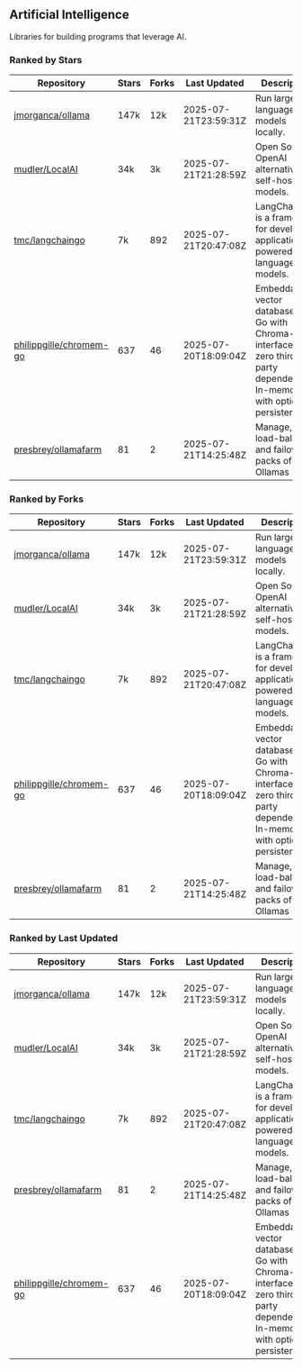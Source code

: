 ## Artificial Intelligence

Libraries for building programs that leverage AI.

### Ranked by Stars

| Repository | Stars | Forks | Last Updated | Description | 
|------------|-------|-------|--------------|-------------|
| [jmorganca/ollama](https://github.com/jmorganca/ollama) | 147k | 12k | 2025-07-21T23:59:31Z |  Run large language models locally. |
| [mudler/LocalAI](https://github.com/mudler/LocalAI) | 34k | 3k | 2025-07-21T21:28:59Z |  Open Source OpenAI alternative, self-host AI models. |
| [tmc/langchaingo](https://github.com/tmc/langchaingo) | 7k | 892 | 2025-07-21T20:47:08Z |  LangChainGo is a framework for developing applications powered by language models. |
| [philippgille/chromem-go](https://github.com/philippgille/chromem-go) | 637 | 46 | 2025-07-20T18:09:04Z |  Embeddable vector database for Go with Chroma-like interface and zero third-party dependencies. In-memory with optional persistence. |
| [presbrey/ollamafarm](https://github.com/presbrey/ollamafarm) | 81 | 2 | 2025-07-21T14:25:48Z |  Manage, load-balance, and failover packs of Ollamas |

### Ranked by Forks

| Repository | Stars | Forks | Last Updated | Description | 
|------------|-------|-------|--------------|-------------|
| [jmorganca/ollama](https://github.com/jmorganca/ollama) | 147k | 12k | 2025-07-21T23:59:31Z |  Run large language models locally. |
| [mudler/LocalAI](https://github.com/mudler/LocalAI) | 34k | 3k | 2025-07-21T21:28:59Z |  Open Source OpenAI alternative, self-host AI models. |
| [tmc/langchaingo](https://github.com/tmc/langchaingo) | 7k | 892 | 2025-07-21T20:47:08Z |  LangChainGo is a framework for developing applications powered by language models. |
| [philippgille/chromem-go](https://github.com/philippgille/chromem-go) | 637 | 46 | 2025-07-20T18:09:04Z |  Embeddable vector database for Go with Chroma-like interface and zero third-party dependencies. In-memory with optional persistence. |
| [presbrey/ollamafarm](https://github.com/presbrey/ollamafarm) | 81 | 2 | 2025-07-21T14:25:48Z |  Manage, load-balance, and failover packs of Ollamas |

### Ranked by Last Updated

| Repository | Stars | Forks | Last Updated | Description | 
|------------|-------|-------|--------------|-------------|
| [jmorganca/ollama](https://github.com/jmorganca/ollama) | 147k | 12k | 2025-07-21T23:59:31Z |  Run large language models locally. |
| [mudler/LocalAI](https://github.com/mudler/LocalAI) | 34k | 3k | 2025-07-21T21:28:59Z |  Open Source OpenAI alternative, self-host AI models. |
| [tmc/langchaingo](https://github.com/tmc/langchaingo) | 7k | 892 | 2025-07-21T20:47:08Z |  LangChainGo is a framework for developing applications powered by language models. |
| [presbrey/ollamafarm](https://github.com/presbrey/ollamafarm) | 81 | 2 | 2025-07-21T14:25:48Z |  Manage, load-balance, and failover packs of Ollamas |
| [philippgille/chromem-go](https://github.com/philippgille/chromem-go) | 637 | 46 | 2025-07-20T18:09:04Z |  Embeddable vector database for Go with Chroma-like interface and zero third-party dependencies. In-memory with optional persistence. |

